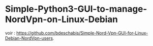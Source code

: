 # Simple-Python3-GUI-to-manage-NordVpn-on-Linux-Debian
voir :
https://github.com/bdeschabis/Simple-Nord-Vpn-GUI-for-Linux-Debian-NordVpn-users.
